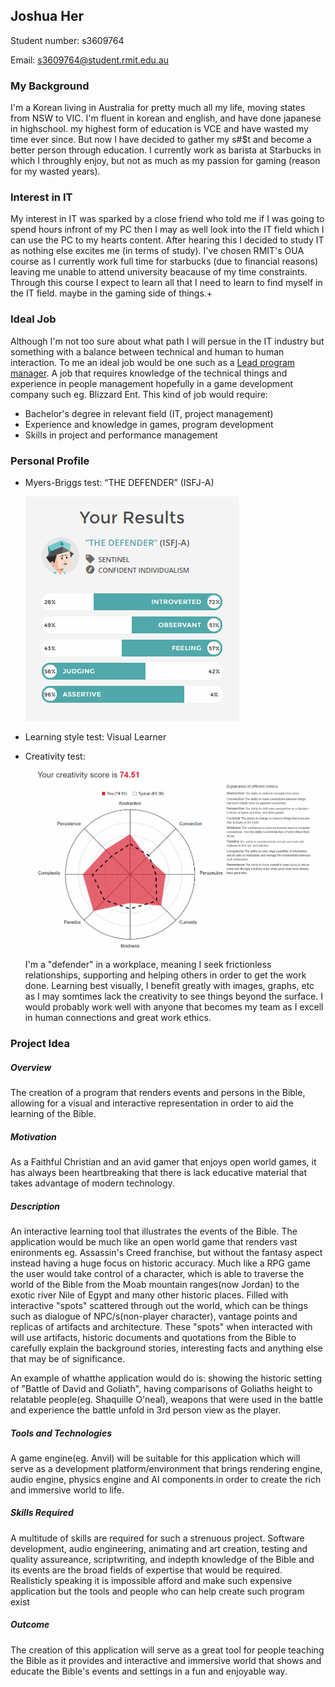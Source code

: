 ## Joshua Her

Student number: s3609764

Email: s3609764@student.rmit.edu.au

### My Background
I'm a Korean living in Australia for pretty much all my life, moving states from NSW to VIC.
I'm fluent in korean and english, and have done japanese in highschool. my highest form of education is VCE and have wasted my time ever since. But now I have decided to gather my s#$t and become a better person through education.
I currently work as barista at Starbucks in which I throughly enjoy, but not as much as my passion for gaming (reason for my wasted years).

### Interest in IT
My interest in IT was sparked by a close friend who told me if I was going to spend hours infront of my PC then I may as well look into the IT field which I can use the PC to my hearts content. After hearing this I decided to study IT as nothing else excites me (in terms of study).
I've chosen RMIT's OUA course as I currently work full time for starbucks (due to financial reasons) leaving me unable to attend university beacause of my time constraints.
Through this course I expect to learn all that I need to learn to find myself in the IT field. maybe in the gaming side of things.+

### Ideal Job
Although I'm not too sure about what path I will persue in the IT industry but something with a balance between technical and human to human interaction.
To me an ideal job would be one such as a [Lead program manager](https://careers.blizzard.com/en-us/openings/oKvo9fww).
 A job that requires knowledge of the technical things and experience in people management hopefully in a game development company such eg. Blizzard Ent. This kind of job would require:
- Bachelor's degree in relevant field (IT, project management)
- Experience and knowledge in games, program development
- Skills in project and performance management

### Personal Profile
- Myers-Briggs test: “THE DEFENDER” (ISFJ-A)

  ![Defender](https://raw.githubusercontent.com/wldndgithub/Assignment_1/master/Defender.PNG)
- Learning style test: Visual Learner
- Creativity test:
![creativity](https://raw.githubusercontent.com/wldndgithub/Assignment_1/master/creativity.PNG)
I'm a "defender" in a workplace, meaning I seek frictionless relationships, supporting and helping others in order to get the work done.
Learning best visually, I benefit greatly with images, graphs, etc as I may somtimes lack the creativity to see things beyond the surface. I would probably work well with anyone that becomes my team as I excell in human connections and great work ethics.

### Project Idea

##### Overview
The creation of a program that renders events and persons in the Bible, allowing for a visual and interactive representation in order to aid the learning of the Bible.

##### Motivation
As a Faithful Christian and an avid gamer that enjoys open world games, it has always been heartbreaking that there is lack educative material that takes advantage of modern technology.

##### Description
An interactive learning tool that illustrates the events of the Bible. The application would be much like an open world game that renders vast enironments eg. Assassin's Creed franchise, but without the fantasy aspect instead having a huge focus on historic accuracy.
Much like a RPG game the user would take control of a character, which is able to traverse the world of the Bible from the Moab mountain ranges(now Jordan) to the exotic river Nile of Egypt and many other historic places. Filled with interactive "spots" scattered through out the world, which can be things such as dialogue of NPC/s(non-player character), vantage points and replicas of artifacts and architecture. These "spots" when interacted with will use artifacts, historic documents and quotations from the Bible to carefully explain the background stories, interesting facts and anything else that may be of significance.
 
An example of whatthe application would do is: showing the historic setting of "Battle of David and Goliath", having comparisons of Goliaths height to relatable people(eg. Shaquille O'neal), weapons that were used in the battle and experience the battle unfold in 3rd person view as the player.

##### Tools and Technologies
A game engine(eg. Anvil) will be suitable for this application which will serve as a development platform/environment that brings rendering engine, audio engine, physics engine and AI components in order to create the rich and immersive world to life.

##### Skills Required
A multitude of skills are required for such a strenuous project. Software development, audio engineering, animating and art creation, testing and quality assureance, scriptwriting, and indepth knowledge of the Bible and its events are the broad fields of expertise that would be required. Realisticly speaking it is impossible afford and make such expensive application but the tools and people who can help create such program exist

##### Outcome
The creation of this application will serve as a great tool for people teaching the Bible as it provides and interactive and immersive world that shows and educate the Bible's events and settings in a fun and enjoyable way.

